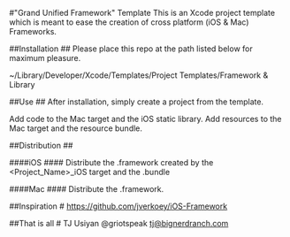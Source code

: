 
#"Grand Unified Framework" Template
This is an Xcode project template which is meant to ease the creation of cross platform (iOS & Mac) Frameworks. 

##Installation ##
Please place this repo at the path listed below for maximum pleasure.

~/Library/Developer/Xcode/Templates/Project Templates/Framework & Library


##Use ##
After installation, simply create a project from the template. 

Add code to the Mac target and the iOS static library.
Add resources to the Mac target and the resource bundle.

##Distribution ##

####iOS ####
Distribute the .framework created by the <Project_Name>_iOS target and the .bundle

####Mac ####
Distribute the .framework.

##Inspiration #
https://github.com/jverkoey/iOS-Framework

##That is all #
TJ Usiyan
@griotspeak
tj@bignerdranch.com
